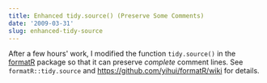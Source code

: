 ```yaml
---
title: Enhanced tidy.source() (Preserve Some Comments)
date: '2009-03-31'
slug: enhanced-tidy-source
---
```


After a few hours' work, I modified the function `tidy.source()` in the [formatR](http://cran.r-project.org/package=formatR) package so that it can preserve _complete_ comment lines. See `formatR::tidy.source` and <https://github.com/yihui/formatR/wiki> for details.

